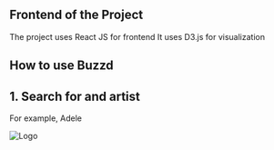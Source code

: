 ## Frontend of the Project

The project uses React JS for frontend
It uses D3.js for visualization

## How to use Buzzd

## 1. Search for and artist

For example, Adele

![Logo](adele.png)
